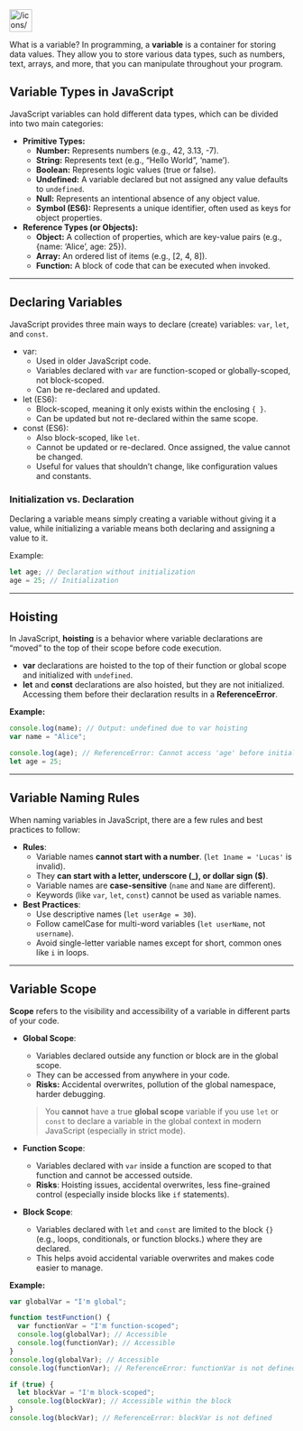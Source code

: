 <aside>
<img src="/icons/code_purple.svg" alt="/icons/code_purple.svg" width="40px" />

What is a variable?
In programming, a **variable** is a container for storing data values. They allow you to store various data types, such as numbers, text, arrays, and more, that you can manipulate throughout your program.

</aside>

## Variable Types in JavaScript

JavaScript variables can hold different data types, which can be divided into two main categories:

- **Primitive Types:**
    - **Number:** Represents numbers (e.g., 42, 3.13, -7).
    - **String:** Represents text (e.g., “Hello World”, ‘name’).
    - **Boolean:** Represents logic values (true or false).
    - **Undefined:** A variable declared but not assigned any value defaults to `undefined`.
    - **Null:** Represents an intentional absence of any object value.
    - **Symbol (ES6):** Represents a unique identifier, often used as keys for object properties.
- **Reference Types (or Objects):**
    - **Object:** A collection of properties, which are key-value pairs (e.g., {name: ‘Alice’, age: 25}).
    - **Array:** An ordered list of items (e.g., [2, 4, 8]).
    - **Function:** A block of code that can be executed when invoked.

---

## Declaring Variables

JavaScript provides three main ways to declare (create) variables: `var`, `let`, and `const`.

- var:
    - Used in older JavaScript code.
    - Variables declared with `var` are function-scoped or globally-scoped, not block-scoped.
    - Can be re-declared and updated.
- let (ES6):
    - Block-scoped, meaning it only exists within the enclosing `{ }`.
    - Can be updated but not re-declared within the same scope.
- const (ES6):
    - Also block-scoped, like `let`.
    - Cannot be updated or re-declared. Once assigned, the value cannot be changed.
    - Useful for values that shouldn’t change, like configuration values and constants.

### **Initialization vs. Declaration**

Declaring a variable means simply creating a variable without giving it a value, while initializing a variable means both declaring and assigning a value to it.

Example:

```jsx
let age; // Declaration without initialization
age = 25; // Initialization
```

---

## Hoisting

In JavaScript, **hoisting** is a behavior where variable declarations are “moved” to the top of their scope before code execution.

- **var** declarations are hoisted to the top of their function or global scope and initialized with `undefined`.
- **let** and **const** declarations are also hoisted, but they are not initialized. Accessing them before their declaration results in a **ReferenceError**.

**Example:**

```jsx
console.log(name); // Output: undefined due to var hoisting
var name = "Alice";

console.log(age); // ReferenceError: Cannot access 'age' before initialization
let age = 25;
```

---

## Variable Naming Rules

When naming variables in JavaScript, there are a few rules and best practices to follow:

- **Rules**:
    - Variable names **cannot start with a number**. (`let 1name = 'Lucas'` is invalid).
    - They **can start with a letter, underscore (_), or dollar sign ($)**.
    - Variable names are **case-sensitive** (`name` and `Name` are different).
    - Keywords (like `var`, `let`, `const`) cannot be used as variable names.
- **Best Practices**:
    - Use descriptive names (`let userAge = 30`).
    - Follow camelCase for multi-word variables (`let userName`, not `username`).
    - Avoid single-letter variable names except for short, common ones like `i` in loops.

---

## Variable Scope

**Scope** refers to the visibility and accessibility of a variable in different parts of your code.

- **Global Scope**:
    - Variables declared outside any function or block are in the global scope.
    - They can be accessed from anywhere in your code.
    - **Risks:** Accidental overwrites, pollution of the global namespace, harder debugging.
    
    > You **cannot** have a true **global scope** variable if you use `let` or `const` to declare a variable in the global context in modern JavaScript (especially in strict mode).
    > 
- **Function Scope**:
    - Variables declared with `var` inside a function are scoped to that function and cannot be accessed outside.
    - **Risks**: Hoisting issues, accidental overwrites, less fine-grained control (especially inside blocks like `if` statements).
- **Block Scope**:
    - Variables declared with `let` and `const` are limited to the block `{}` (e.g., loops, conditionals, or function blocks.) where they are declared.
    - This helps avoid accidental variable overwrites and makes code easier to manage.

**Example:**

```jsx
var globalVar = "I'm global";

function testFunction() {
  var functionVar = "I'm function-scoped";
  console.log(globalVar); // Accessible
  console.log(functionVar); // Accessible
}
console.log(globalVar); // Accessible
console.log(functionVar); // ReferenceError: functionVar is not defined

if (true) {
  let blockVar = "I'm block-scoped";
  console.log(blockVar); // Accessible within the block
}
console.log(blockVar); // ReferenceError: blockVar is not defined
```